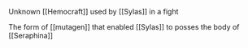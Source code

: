 Unknown [[Hemocraft]] used by [[Sylas]] in a fight

The form of [[mutagen]] that enabled [[Sylas]] to posses the body of [[Seraphina]]
